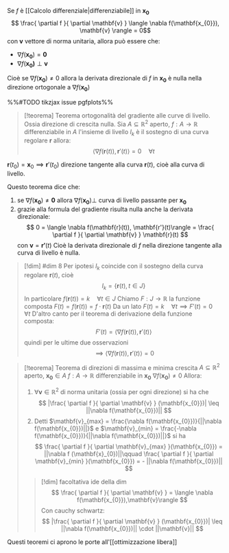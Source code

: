 Se $f$ è [[Calcolo differenziale|differenziabile]] in $\mathbf{x_{0}}$
$$ \frac{ \partial f }{ \partial \mathbf{v} } \langle \nabla f(\mathbf{x_{0}}), \mathbf{v} \rangle  = 0$$
con $\mathbf{v}$ vettore di norma unitaria, allora può essere che:
- $\nabla f(\mathbf{x_{0}})= \mathbf{0}$
- $\nabla f (\mathbf{x_{0})} \perp \mathbf{v}$

Cioè se $\nabla f(\mathbf{x_{0}}) \neq 0$ allora la derivata direzionale di $f$ in $\mathbf{x_{0}}$ è nulla nella direzione ortogonale a $\nabla f(\mathbf{x_{0}})$

%%#TODO tikzjax issue pgfplots%%

>[!teorema] Teorema ortogonalità del gradiente alle curve di livello. Ossia direzione di crescita nulla.
>Sia $A \subseteq \mathbb{R}^2$ aperto, $f : A \to \mathbb{R}$ differenziabile in $A$ 
>l'insieme di livello $I_{k}$ è il sostegno di una curva regolare $\mathbf{r}$ allora:
> $$ \langle \nabla f(\mathbf{r}(t)), \mathbf{r}'(t)\rangle = 0\quad \forall t$$


$\mathbf{r}(t_{0}) = \mathbf{x}_{0} \implies \mathbf{r}'(t_{0})$ direzione tangente alla curva $\mathbf{r}(t)$, cioè alla curva di livello.

Questo teorema dice che:
1. se $\nabla f(\mathbf{x_{0}}) \neq \mathbf{0}$ allora $\nabla f(\mathbf{x_{0}}) \perp$ curva di livello passante per $\mathbf{x_{0}}$
2. grazie alla formula del gradiente risulta nulla anche la derivata direzionale:
 $$ 0 = \langle \nabla f(\mathbf{r}(t)), \mathbf{r'}(t)\rangle = \frac{ \partial f }{ \partial \mathbf{v} } \mathbf{r}(t) $$ con $\mathbf{v} = \mathbf{r'}(t)$ 
 Cioè la derivata direzionale di $f$ nella direzione tangente alla curva di livello è nulla.
>[!dim] #dim 8
>Per ipotesi $I_{k}$ coincide con il sostegno della curva regolare $\mathbf{r}(t)$, cioè
> $$ I_{k} = \{\mathbf{r}(t), t \in J\} $$
> In particolare $f(\mathbf{r}(t)) = k\quad \forall t \in J$
> Chiamo $F : J \to \mathbb{R}$ la funzione composta $F(t) = f(\mathbf{r}(t)) = f \cdot \mathbf{r}(t)$ 
> Da un lato $F(t)=k\quad \forall t \implies F'(t) = 0\quad\forall t$
> D'altro canto per il teorema di derivazione della funzione composta:
>  $$ F'(t) = \langle \nabla f(\mathbf{r}(t)), \mathbf{r}'(t)\rangle$$
>  quindi per le ultime due osservazioni
>  $$\implies\langle \nabla f(\mathbf{r}(t)), \mathbf{r}'(t)\rangle =0$$


>[!teorema] Teorema di direzioni di massima e minima crescita
>$A \subseteq \mathbb{R}^2$ aperto, $\mathbf{x_{0}} \in A$
>$f : A \to \mathbb{R}$ differenziabile in $\mathbf{x_{0}}$
>$\nabla f(\mathbf{x_{0}}) \neq 0$
>Allora:
>1. $\forall \mathbf{v} \in \mathbb{R}^2$ di norma unitaria (ossia per ogni direzione) si ha che
> $$ |\frac{ \partial f }{ \partial \mathbf{v} } (\mathbf{x_{0}})| \leq ||\nabla f(\mathbf{x_{0}})|| $$
> 2. Detti $\mathbf{v}_{max} = \frac{\nabla f(\mathbf{x_{0}})}{||\nabla f(\mathbf{x_{0}})||}$ e $\mathbf{v}_{min} = \frac{-\nabla f(\mathbf{x_{0}})}{||\nabla f(\mathbf{x_{0}})||}$ si ha
>  $$ \frac{ \partial f }{ \partial \mathbf{v}_{max} }(\mathbf{x_{0}}) = ||\nabla f (\mathbf{x}_{0})||\qquad \frac{ \partial f }{ \partial \mathbf{v}_{min} }(\mathbf{x_{0}}) = - ||\nabla f(\mathbf{x_{0}})||  $$
>
>>[!dim] facoltativa
>>ide della dim
>> $$ \frac{ \partial f }{ \partial \mathbf{v} } = \langle \nabla f(\mathbf{x_{0}}),\mathbf{v}\rangle $$
>> Con cauchy schwartz:
>>  $$  |\frac{ \partial f }{ \partial \mathbf{v} } (\mathbf{x_{0}})| \leq ||\nabla f(\mathbf{x_{0}})|| \cdot ||\mathbf{v}|| $$

Questi teoremi ci aprono le porte all'[[ottimizzazione libera]]
